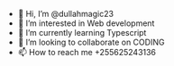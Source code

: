 - 👋 Hi, I’m @dullahmagic23
- 👀 I’m interested in Web development
- 🌱 I’m currently learning Typescript
- 💞️ I’m looking to collaborate on CODING
- 📫 How to reach me +255625243136

<!---
dullahmagic23/dullahmagic23 is a ✨ special ✨ repository because its `README.md` (this file) appears on your GitHub profile.
You can click the Preview link to take a look at your changes.
--->
